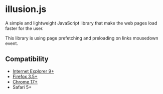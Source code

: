 illusion.js
===========

A simple and lightweight JavaScript library that make the web pages load faster for the user.

This library is using page prefetching and preloading on links mousedown event.

## Compatibility

* [Internet Explorer 9+](http://msdn.microsoft.com/en-us/library/ie/dn265039%28v=vs.85%29.aspx)
* [Firefox 3.5+](http://developer.mozilla.org/en-US/docs/Web/HTTP/Link_prefetching_FAQ)
* [Chrome 17+](http://developers.google.com/chrome/whitepapers/prerender)
* Safari 5+
